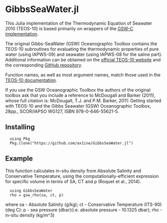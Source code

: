 # GibbsSeaWater.jl

This Julia implementation of the Thermodynamic Equation of Seawater 2010 (TEOS-10) is based primarily on wrappers of the [GSW-C implementation](https://github.com/TEOS-10/GSW-C).

The original Gibbs-SeaWater (GSW) Oceanographic Toolbox contains the TEOS-10 subroutines for evaluating the thermodynamic properties of pure water (using IAPWS-09) and seawater (using IAPWS-08 for the saline part). Additional information can be obtained  on the [official TEOS-10 website](http://www.teos-10.org/) and the corresponding [GitHub repository](https://github.com/TEOS-10).

Function names, as well as most argument names, match those used in the [TEOS-10 documentation](http://www.teos-10.org/pubs/gsw/html/gsw_contents.html).

If you use the GSW Oceanographic Toolbox the authors of the original toolbox ask that you include a reference to McDougall and Barker (2011), whose full citation is:
McDougall, T.J. and P.M. Barker, 2011: Getting started with TEOS-10 and the Gibbs Seawater (GSW) Oceanographic Toolbox, 28pp., SCOR/IAPSO WG127, ISBN 978-0-646-55621-5.

## Installing

```
  using Pkg
  Pkg.clone("https://github.com/ax1ine/GibbsSeaWater.jl")
```

## Example
This function calculates in-situ density from Absolute Salinity and Conservative
Temperature, using the computationally-efficient expression for
specific volume in terms of SA, CT and p (Roquet et al., 2014).

```
  using GibbsSeaWater
  rho = gsw_rho(sa, ct, p)
```

where sa - Absolute Salinity (g/kg); ct - Conservative Temperature (ITS-90) (deg C): p - sea pressure (dbar)(i.e. absolute pressure - 10.1325 dbar); rho - in-situ density (kg/m^3)
